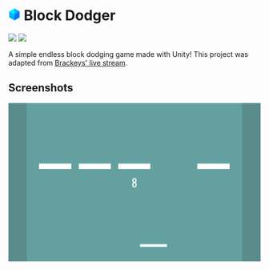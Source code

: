 # <img src="./.github/icon.png" width="24"/> Block Dodger

[![](https://img.shields.io/badge/Powered%20By-Unity-blue?logo=unity&style=flat-square)](https://unity.com)
[![](https://img.shields.io/badge/Made%20With-Visual%20Studio-blue?logo=visual-studio&style=flat-square)](https://visualstudio.microsoft.com)

A simple endless block dodging game made with Unity! This project was adapted from [Brackeys' live stream](https://youtu.be/tyAutnOlsfA).

## Screenshots

![](./.github/screenshots/0.png)